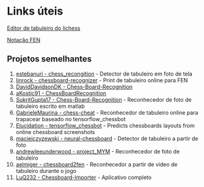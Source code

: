 # Links úteis

[Editor de tabuleiro do lichess](https://lichess.org/editor)

[Notação FEN](https://en.wikipedia.org/wiki/Forsyth%E2%80%93Edwards_Notation)

## Projetos semelhantes
1. [estebanuri - chess_recongition](https://github.com/estebanuri/chess_recongition) - Detector de tabuleiro em foto de tela
2. [linrock - chessboard-recognizer](https://github.com/linrock/chessboard-recognizer) - Print de tabuleiro online para FEN
3. [DavidDavidsonDK - Chess-Board-Recognition](https://github.com/DavidDavidsonDK/Chess-Board-Recognition)
4. [aKostic91 - ChessBoardRecognition](https://github.com/aKostic91/ChessBoardRecognition)
5. [SukritGupta17 - Chess-Board-Recognition](https://github.com/SukritGupta17/Chess-Board-Recognition) - Reconhecedor de foto de tabuleiro escrito em matlab
6. [GabrieleMaurina - chess-cheat](https://github.com/GabrieleMaurina/chess-cheat) - Reconhecedor de tabuleiro online para trapacear baseado no tensorflow_chessbot
7. [Elucidation - tensorflow_chessbot](https://github.com/Elucidation/tensorflow_chessbot) - Predicts chessboards layouts from online chessboard screenshots
8. [maciejczyzewski - neural-chessboard](https://github.com/maciejczyzewski/neural-chessboard) - Detector de tabuleiro a partir de foto
9. [andrewleeunderwood - project_MYM](https://github.com/andrewleeunderwood/project_MYM) - Reconhecedor de foto de tabuleiro
10. [aelmiger - chessboard2fen](https://github.com/aelmiger/chessboard2fen) - Reconhecedor a partir de vídeo de tabuleiro durante o jogo
11. [LuQ232 - Chessboard-Importer](https://github.com/LuQ232/Chessboard-Importer) - Aplicativo completo

